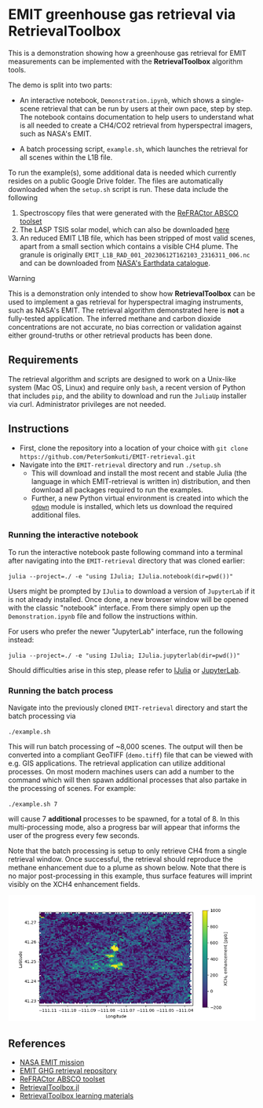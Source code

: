 # EMIT greenhouse gas retrieval via RetrievalToolbox

This is a demonstration showing how a greenhouse gas retrieval for EMIT measurements can be implemented with the **RetrievalToolbox** algorithm tools.

The demo is split into two parts:

- An interactive notebook, `Demonstration.ipynb`, which shows a single-scene retrieval that can be run by users at their own pace, step by step. The notebook contains documentation to help users to understand what is all needed to create a CH4/CO2 retrieval from hyperspectral imagers, such as NASA's EMIT.

- A batch processing script, `example.sh`, which launches the retrieval for all scenes within the L1B file.


To run the example(s), some additional data is needed which currently resides on a public Google Drive folder. The files are automatically downloaded when the `setup.sh` script is run. These data include the following

1. Spectroscopy files that were generated with the [ReFRACtor ABSCO toolset](https://github.com/ReFRACtor/ABSCO)
2. The LASP TSIS solar model, which can also be downloaded [here](https://lasp.colorado.edu/lisird/data/tsis1_hsrs_p1nm)
3. An reduced EMIT L1B file, which has been stripped of most valid scenes, apart from a small section which contains a visible CH4 plume. The granule is originally `EMIT_L1B_RAD_001_20230612T162103_2316311_006.nc` and can be downloaded from [NASA's Earthdata catalogue](https://www.earthdata.nasa.gov/data/catalog/lpcloud-emitl1brad-001).

> [!WARNING]
> This is a demonstration only intended to show how **RetrievalToolbox** can be used to implement a gas retrieval for hyperspectral imaging instruments, such as NASA's EMIT. The retrieval algorithm demonstrated here is **not** a fully-tested application. The inferred methane and carbon dioxide concentrations are not accurate, no bias correction or validation against either ground-truths or other retrieval products has been done.


## Requirements

The retrieval algorithm and scripts are designed to work on a Unix-like system (Mac OS, Linux) and require only `bash`, a recent version of Python that includes `pip`, and the ability to download and run the `JuliaUp` installer via curl. Administrator privileges are not needed.


## Instructions

- First, clone the repository into a location of your choice with `git clone https://github.com/PeterSomkuti/EMIT-retrieval.git`
- Navigate into the `EMIT-retrieval` directory and run
    `./setup.sh`
  - This will download and install the most recent and stable Julia (the language in which EMIT-retrieval is written in) distribution, and then download all packages required to run the examples.
  - Further, a new Python virtual environment is created into which the [`gdown`](https://github.com/wkentaro/gdown) module is installed, which lets us download the required additional files.


### Running the interactive notebook

To run the interactive notebook paste following command into a terminal after navigating into the `EMIT-retrieval` directory that was cloned earlier:

`julia --project=./ -e "using IJulia; IJulia.notebook(dir=pwd())"`

Users might be prompted by `IJulia` to download a version of `JupyterLab` if it is not already installed. Once done, a new browser window will be opened with the classic "notebook" interface. From there simply open up the `Demonstration.ipynb` file and follow the instructions within.

For users who prefer the newer "JupyterLab" interface, run the following instead:

`julia --project=./ -e "using IJulia; IJulia.jupyterlab(dir=pwd())"`

Should difficulties arise in this step, please refer to [IJulia](https://github.com/JuliaLang/IJulia.jl) or [JupyterLab](https://jupyterlab.readthedocs.io/en/stable/).


### Running the batch process

Navigate into the previously cloned `EMIT-retrieval` directory and start the batch processing via

`./example.sh`

This will run batch processing of ~8,000 scenes. The output will then be converted into a compliant GeoTIFF (`demo.tiff`) file that can be viewed with e.g. GIS applications. The retrieval application can utilize additional processes. On most modern machines users can add a number to the command which will then spawn additional processes that also partake in the processing of scenes. For example:

`./example.sh 7`

will cause 7 **additional** processes to be spawned, for a total of 8. In this multi-processing mode, also a progress bar will appear that informs the user of the progress every few seconds.

Note that the batch processing is setup to only retrieve CH4 from a single retrieval window. Once successful, the retrieval should reproduce the methane enhancement due to a plume as shown below. Note that there is no major post-processing in this example, thus surface features will imprint visibly on the XCH4 enhancement fields.

![Example methane plume, observed by EMIT at granule EMIT_L1B_RAD_001_20230612T162103_2316311_006](plume_example.png)

## References

- [NASA EMIT mission](https://earth.jpl.nasa.gov/emit/)
- [EMIT GHG retrieval repository](https://github.com/emit-sds/emit-ghg)
- [ReFRACtor ABSCO toolset](https://github.com/ReFRACtor/ABSCO)
- [RetrievalToolbox.jl](https://github.com/US-GHG-Center/RetrievalToolbox.jl)
- [RetrievalToolbox learning materials](https://petersomkuti.github.io/RetrievalToolbox-Tutorials/)